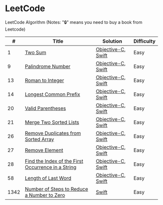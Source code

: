 # LeetCode


LeetCode Algorithm
(Notes: "🔒" means you need to buy a book from Leetcode)

| # | Title | Solution | Difficulty |
| --- | --------- | ----- | ---- |
| 1 | [Two Sum](https://leetcode.com/problems/two-sum/) |  [Objective-C](./LCObjective-C/LCObjective-C/Problems/TwoSum), [Swift](./LCSwift/LCSwift/Problems/TwoSum)| Easy |
| 9 | [Palindrome Number](https://leetcode.com/problems/palindrome-number/) |  [Objective-C](./LCObjective-C/LCObjective-C/Problems/PalindromeNumber), [Swift](./LCSwift/LCSwift/Problems/PalindromeNumber)| Easy |
| 13 | [Roman to Integer](https://leetcode.com/problems/roman-to-integer/) |  [Objective-C](./LCObjective-C/LCObjective-C/Problems/RomanToInteger), [Swift](./LCSwift/LCSwift/Problems/RomanToInteger)| Easy |
| 14 | [Longest Common Prefix](https://leetcode.com/problems/longest-common-prefix/) |  [Objective-C](./LCObjective-C/LCObjective-C/Problems/LongestCommonPrefix), [Swift](./LCSwift/LCSwift/Problems/LongestCommonPrefix)| Easy |
| 20 | [Valid Parentheses](https://leetcode.com/problems/valid-parentheses/) |  [Objective-C](./LCObjective-C/LCObjective-C/Problems/ValidParentheses), [Swift](./LCSwift/LCSwift/Problems/ValidParentheses)| Easy |
| 21 | [Merge Two Sorted Lists](https://leetcode.com/problems/merge-two-sorted-lists/) |  [Objective-C](./LCObjective-C/LCObjective-C/Problems/MergeTwoSortedLists), [Swift](./LCSwift/LCSwift/Problems/MergeTwoSortedLists)| Easy |
| 26 | [Remove Duplicates from Sorted Array](https://leetcode.com/problems/remove-duplicates-from-sorted-array/) |  [Objective-C](./LCObjective-C/LCObjective-C/Problems/RemoveDuplicatesFromSortedArray), [Swift](./LCSwift/LCSwift/Problems/RemoveDuplicatesFromSortedArray)| Easy |
| 27 | [Remove Element](https://leetcode.com/problems/remove-element/) |  [Objective-C](./LCObjective-C/LCObjective-C/Problems/RemoveElement), [Swift](./LCSwift/LCSwift/Problems/RemoveElement)| Easy |
| 28 | [Find the Index of the First Occurrence in a String](https://leetcode.com/problems/find-the-index-of-the-first-occurrence-in-a-string/) | [Objective-C](./LCObjective-C/LCObjective-C/Problems/FirstOccurrenceString), [Swift](./LCSwift/LCSwift/Problems/FirstOccurrenceString)| Easy |
| 58 | [Length of Last Word](https://leetcode.com/problems/length-of-last-word/) | [Objective-C](./LCObjective-C/LCObjective-C/Problems/LengthOfLastWord), [Swift](./LCSwift/LCSwift/Problems/LengthOfLastWord)| Easy |
| 1342 | [Number of Steps to Reduce a Number to Zero](https://leetcode.com/problems/number-of-steps-to-reduce-a-number-to-zero/) | [Swift](./LCSwift/LCSwift/Problems/NumberOfStepsToReduce)| Easy |
